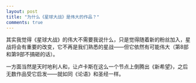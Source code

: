 ```yaml
---
layout: post
title: "为什么《星球大战》是伟大的作品？"
comments: true
---
```


其实我觉得《星球大战》的伟大不需要我说什么，只是觉得随着新的粉丝加入，星战将会有重要的改变，它不再是我们熟悉的星战——但它依然有可能伟大（第8部和第9部不搞砸的话）。

一方面当然是天时地利人和，让卢卡斯在这么一个节点上倒腾出《新希望》，之后无数作品受它启发——就如同《论语》和圣经一样。

